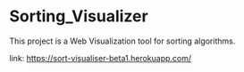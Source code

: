 # Sorting_Visualizer

This project is a Web Visualization tool for sorting algorithms.

link: 
https://sort-visualiser-beta1.herokuapp.com/
